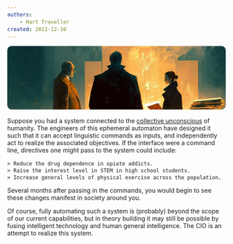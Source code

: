 ```yaml
---
authors:
    - Hart Traveller
created: 2022-12-10
---
```


<style>

    .md-typeset h1,
    .md-content__button {

        display: none;

    }

</style>

<img src="../assets/page.introduction.png" style="clip-path: inset(64px 0px 64px 0px round 10px); margin: -64px 0px -64px 0px; ">

Suppose you had a system connected to the [collective unconscious](https://en.wikipedia.org/wiki/Collective_unconscious) of humanity. The engineers of this ephemeral automaton have designed it such that it can accept linguistic commands as inputs, and independently act to realize the associated objectives. If the interface were a command line, directives one might pass to the system could include:

```
> Reduce the drug dependence in opiate addicts.
> Raise the interest level in STEM in high school students.
> Increase general levels of physical exercise across the population.
```

Several months after passing in the commands, you would begin to see these changes manifest in society around you.

Of course, fully automating such a system is (probably) beyond the scope of our current capabilities, but in theory building it may still be possible by fusing intelligent technology and human general intelligence. The CIO is an attempt to realize this system.
